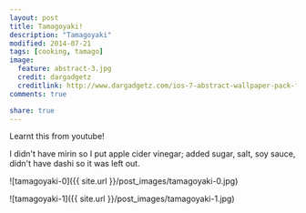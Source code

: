 ```yaml
---
layout: post
title: Tamagoyaki!
description: "Tamagoyaki"
modified: 2014-07-21
tags: [cooking, tamago]
image:
  feature: abstract-3.jpg
  credit: dargadgetz
  creditlink: http://www.dargadgetz.com/ios-7-abstract-wallpaper-pack-for-iphone-5-and-ipod-touch-retina/
comments: true

share: true
---
```


Learnt this from youtube!

I didn't have mirin so I put apple cider vinegar; added sugar, salt, soy sauce, didn't have dashi so it was left out.

![tamagoyaki-0]({{ site.url }}/post_images/tamagoyaki-0.jpg)

![tamagoyaki-1]({{ site.url }}/post_images/tamagoyaki-1.jpg)
